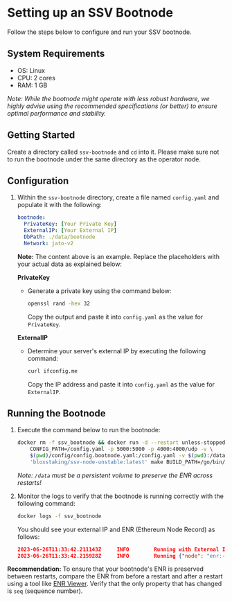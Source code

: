 # Setting up an SSV Bootnode

Follow the steps below to configure and run your SSV bootnode.

## System Requirements

- OS: Linux
- CPU: 2 cores
- RAM: 1 GB

_Note: While the bootnode might operate with less robust hardware, we highly advise using the recommended specifications (or better) to ensure optimal performance and stability._

## Getting Started

Create a directory called `ssv-bootnode` and `cd` into it. Please make sure not to run the bootnode under the same directory as the operator node.

## Configuration

1. Within the `ssv-bootnode` directory, create a file named `config.yaml` and populate it with the following:

   ```yaml
   bootnode:
     PrivateKey: [Your Private Key]
     ExternalIP: [Your External IP]
     DbPath: ./data/bootnode
     Network: jato-v2
   ```

   **Note:** The content above is an example. Replace the placeholders with your actual data as explained below:

   **PrivateKey**

   - Generate a private key using the command below:
     ```bash
     openssl rand -hex 32
     ```
     Copy the output and paste it into `config.yaml` as the value for `PrivateKey`.

   **ExternalIP**

   - Determine your server's external IP by executing the following command:
     ```bash
     curl ifconfig.me
     ```
     Copy the IP address and paste it into `config.yaml` as the value for `ExternalIP`.

## Running the Bootnode

1. Execute the command below to run the bootnode:

   ```bash
   docker rm -f ssv_bootnode && docker run -d --restart unless-stopped --name=ssv_bootnode -e \
       CONFIG_PATH=/config.yaml -p 5000:5000 -p 4000:4000/udp -v \
       $(pwd)/config/config.bootnode.yaml:/config.yaml -v $(pwd):/data -it \
       'bloxstaking/ssv-node-unstable:latest' make BUILD_PATH=/go/bin/ssvnode start-boot-node
   ```

   _Note: `/data` must be a persistent volume to preserve the ENR across restarts!_

2. Monitor the logs to verify that the bootnode is running correctly with the following command:

   ```bash
   docker logs -f ssv_bootnode
   ```

   You should see your external IP and ENR (Ethereum Node Record) as follows:

   ```json
   2023-06-26T11:33:42.211143Z     INFO        Running with External IP        {"external-ip": "182.168.1.1"}
   2023-06-26T11:33:42.215928Z     INFO        Running {"node": "enr:-Li4QBLe4pXvgaQYabjiagIKYXkhMVDzixZLlYDG8pqI6nehE7sE3pN6RkisRc0flUhqO3O8omAZxZUgugHuUQnW07CGAYj3eyLEh2F0dG5ldHOIAAAAAAAAAACEZXRoMpD1pf1CAAAAAP__________gmlkgnY0gmlwhLaoAQGJc2VjcDI1NmsxoQKNW0Mf-xTXcevRSkZOvoN0Q0T9OkTjGZQyQeOl3bYU3YN0Y3CCE4iDdWRwgg-g"}
   ```

**Recommendation:** To ensure that your bootnode's ENR is preserved between restarts, compare the ENR from before a restart and after a restart using a tool like [ENR Viewer](https://enr-viewer.com/). Verify that the only property that has changed is `seq` (sequence number).
